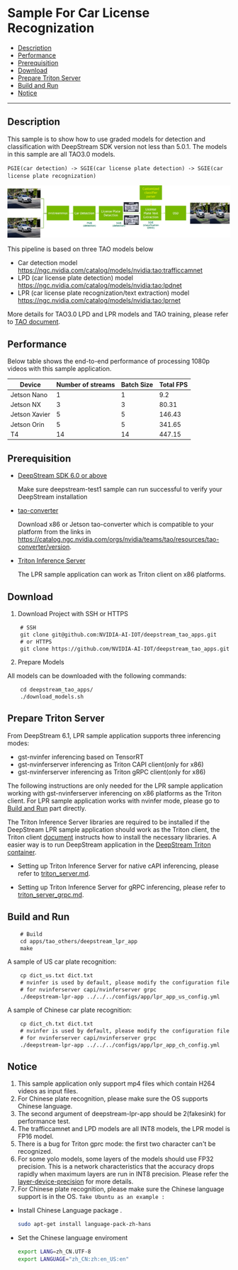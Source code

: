 # Sample For Car License Recognization
 - [Description](#description)
 - [Performance](#performance)
 - [Prerequisition](#prerequisition)
 - [Download](#download)
 - [Prepare Triton Server](#prepare-triton-server)
 - [Build and Run](#build-and-run)
 - [Notice](#notice)

---

## Description
This sample is to show how to use graded models for detection and classification with DeepStream SDK version not less than 5.0.1. The models in this sample are all TAO3.0 models.

`PGIE(car detection) -> SGIE(car license plate detection) -> SGIE(car license plate recognization)`

![LPR/LPD application](lpr.png)

This pipeline is based on three TAO models below

* Car detection model https://ngc.nvidia.com/catalog/models/nvidia:tao:trafficcamnet
* LPD (car license plate detection) model https://ngc.nvidia.com/catalog/models/nvidia:tao:lpdnet
* LPR (car license plate recognization/text extraction) model https://ngc.nvidia.com/catalog/models/nvidia:tao:lprnet

More details for TAO3.0 LPD and LPR models and TAO training, please refer to [TAO document](https://docs.nvidia.com/tao/tao-toolkit/text/overview.html).

## Performance
Below table shows the end-to-end performance of processing 1080p videos with this sample application.

| Device    | Number of streams | Batch Size | Total FPS |
|-----------| ----------------- | -----------|-----------|
|Jetson Nano|     1             |     1      | 9.2       |
|Jetson NX  |     3             |     3      | 80.31     |
|Jetson Xavier |  5             |     5      | 146.43    |
|Jetson Orin|     5             |     5      | 341.65    |
|T4         |     14            |     14     | 447.15    |

## Prerequisition

* [DeepStream SDK 6.0 or above](https://developer.nvidia.com/deepstream-getting-started)

  Make sure deepstream-test1 sample can run successful to verify your DeepStream installation

* [tao-converter](https://catalog.ngc.nvidia.com/orgs/nvidia/teams/tao/resources/tao-converter/version)

  Download x86 or Jetson tao-converter which is compatible to your platform from the links in https://catalog.ngc.nvidia.com/orgs/nvidia/teams/tao/resources/tao-converter/version.
* [Triton Inference Server](https://developer.nvidia.com/nvidia-triton-inference-server)
 
  The LPR sample application can work as Triton client on x86 platforms.

## Download

1. Download Project with SSH or HTTPS

```shell
    # SSH
    git clone git@github.com:NVIDIA-AI-IOT/deepstream_tao_apps.git
    # or HTTPS
    git clone https://github.com/NVIDIA-AI-IOT/deepstream_tao_apps.git
```

2. Prepare Models

All models can be downloaded with the following commands:

```shell
    cd deepstream_tao_apps/
    ./download_models.sh
```

## Prepare Triton Server
From DeepStream 6.1, LPR sample application supports three inferencing modes:
* gst-nvinfer inferencing based on TensorRT
* gst-nvinferserver inferencing as Triton CAPI client(only for x86)
* gst-nvinferserver inferencing as Triton gRPC client(only for x86)

The following instructions are only needed for the LPR sample application working with gst-nvinferserver inferencing on x86 platforms as the Triton client. For LPR sample application works with nvinfer mode, please go to [Build and Run](#build-and-run) part directly.

The Triton Inference Server libraries are required to be installed if the DeepStream LPR sample application should work as the Triton client, the Triton client [document](https://github.com/triton-inference-server/client) instructs how to install the necessary libraries. A easier way is to run DeepStream application in the [DeepStream Triton container](https://catalog.ngc.nvidia.com/orgs/nvidia/containers/deepstream).

* Setting up Triton Inference Server for native cAPI inferencing, please refer to [triton_server.md](https://github.com/NVIDIA-AI-IOT/deepstream_tao_apps/blob/master/triton_server.md).

* Setting up Triton Inference Server for gRPC inferencing, please refer to [triton_server_grpc.md](https://github.com/NVIDIA-AI-IOT/deepstream_tao_apps/blob/master/triton_server_grpc.md). 

## Build and Run

```shell
    # Build
    cd apps/tao_others/deepstream_lpr_app
    make
```

A sample of US car plate recognition:

```shell
    cp dict_us.txt dict.txt
    # nvinfer is used by default, please modify the configuration file 
    # for nvinferserver capi/nvinferserver grpc
    ./deepstream-lpr-app ../../../configs/app/lpr_app_us_config.yml
```

A sample of Chinese car plate recognition:

```shell
    cp dict_ch.txt dict.txt
    # nvinfer is used by default, please modify the configuration file 
    # for nvinferserver capi/nvinferserver grpc
    ./deepstream-lpr-app ../../../configs/app/lpr_app_ch_config.yml
```

## Notice
1. This sample application only support mp4 files which contain H264 videos as input files.
2. For Chinese plate recognition, please make sure the OS supports Chinese language.
3. The second argument of deepstream-lpr-app should be 2(fakesink) for performance test.
4. The trafficcamnet and LPD models are all INT8 models, the LPR model is FP16 model.
5. There is a bug for Triton gprc mode: the first two character can't be recognized.
6. For some yolo models, some layers of the models should use FP32 precision. This is a network characteristics that the accuracy drops rapidly when maximum layers are run in INT8 precision. Please refer the [layer-device-precision](https://docs.nvidia.com/metropolis/deepstream/dev-guide/text/DS_plugin_gst-nvinfer.html) for more details.
7. For Chinese plate recognition, please make sure the Chinese language support is in the OS. `Take Ubuntu as an example :`

 - Install Chinese Language package . 
   ```bash
   sudo apt-get install language-pack-zh-hans
   ```

 - Set the Chinese language enviroment
   ```bash
   export LANG=zh_CN.UTF-8
   export LANGUAGE="zh_CN:zh:en_US:en"
   ```
